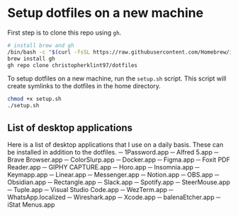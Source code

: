 # Setup dotfiles on a new machine

First step is to clone this repo using `gh`.

```bash
# install brew and gh
/bin/bash -c "$(curl -fsSL https://raw.githubusercontent.com/Homebrew/install/HEAD/install.sh)"
brew install gh
gh repo clone christopherklint97/dotfiles
```

To setup dotfiles on a new machine, run the `setup.sh` script. This script will create symlinks to the dotfiles in the home directory.

```bash
chmod +x setup.sh
./setup.sh
```

## List of desktop applications

Here is a list of desktop applications that I use on a daily basis. These can be installed in addition to the dotfiles.
─ 1Password.app
─ Alfred 5.app
─ Brave Browser.app
─ ColorSlurp.app
─ Docker.app
─ Figma.app
─ Foxit PDF Reader.app
─ GIPHY CAPTURE.app
─ Horo.app
─ Insomnia.app
─ Keymapp.app
─ Linear.app
─ Messenger.app
─ Notion.app
─ OBS.app
─ Obsidian.app
─ Rectangle.app
─ Slack.app
─ Spotify.app
─ SteerMouse.app
─ Tuple.app
─ Visual Studio Code.app
─ WezTerm.app
─ WhatsApp.localized
─ Wireshark.app
─ Xcode.app
─ balenaEtcher.app
─ iStat Menus.app
